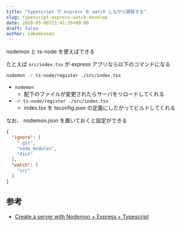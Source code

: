 ```yaml
---
title: "typescript で express を watch しながら開発する"
slug: typescript-express-watch-develop
date: 2020-05-06T21:41:26+09:00
draft: false
author: sakamossan
---
```


nodemon と ts-node を使えばできる

たとえば `src/index.tsx` が express アプリなら以下のコマンドになる

```bash
nodemon -r ts-node/register ./src/index.tsx
```

- `nodemon`
  - 配下のファイルが変更されたらサーバをリロードしてくれる
- `-r ts-node/register ./src/index.tsx`
  - index.tsx を tsconfig.json の定義にしたがってビルドしてくれる

なお、  nodemon.json を置いておくと設定ができる

```json
{
  "ignore": [
    ".git",
    "node_modules",
    "dist"
  ],
  "watch": [
    "src"
  ]
}
```


## 参考

- [Create a server with Nodemon + Express + Typescript](https://medium.com/create-a-server-with-nodemon-express-typescript/create-a-server-with-nodemon-express-typescript-f7c88fb5ee71)

